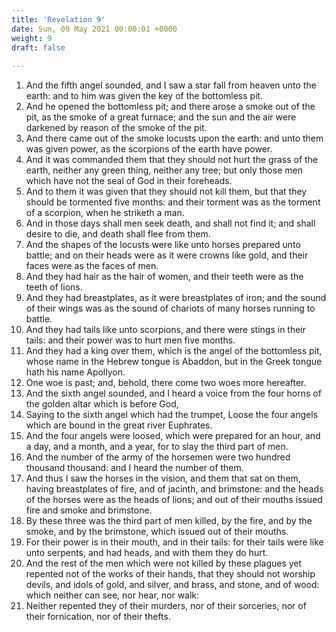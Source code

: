 ```yaml
---
title: 'Revelation 9'
date: Sun, 09 May 2021 00:00:01 +0000
weight: 9
draft: false
  
---
```


1. And the fifth angel sounded, and I saw a star fall from heaven unto the earth: and to him was given the key of the bottomless pit.
2. And he opened the bottomless pit; and there arose a smoke out of the pit, as the smoke of a great furnace; and the sun and the air were darkened by reason of the smoke of the pit.
3. And there came out of the smoke locusts upon the earth: and unto them was given power, as the scorpions of the earth have power.
4. And it was commanded them that they should not hurt the grass of the earth, neither any green thing, neither any tree; but only those men which have not the seal of God in their foreheads.
5. And to them it was given that they should not kill them, but that they should be tormented five months: and their torment was as the torment of a scorpion, when he striketh a man.
6. And in those days shall men seek death, and shall not find it; and shall desire to die, and death shall flee from them.
7. And the shapes of the locusts were like unto horses prepared unto battle; and on their heads were as it were crowns like gold, and their faces were as the faces of men.
8. And they had hair as the hair of women, and their teeth were as the teeth of lions.
9. And they had breastplates, as it were breastplates of iron; and the sound of their wings was as the sound of chariots of many horses running to battle.
10. And they had tails like unto scorpions, and there were stings in their tails: and their power was to hurt men five months.
11. And they had a king over them, which is the angel of the bottomless pit, whose name in the Hebrew tongue is Abaddon, but in the Greek tongue hath his name Apollyon.
12. One woe is past; and, behold, there come two woes more hereafter.
13. And the sixth angel sounded, and I heard a voice from the four horns of the golden altar which is before God,
14. Saying to the sixth angel which had the trumpet, Loose the four angels which are bound in the great river Euphrates.
15. And the four angels were loosed, which were prepared for an hour, and a day, and a month, and a year, for to slay the third part of men.
16. And the number of the army of the horsemen were two hundred thousand thousand: and I heard the number of them.
17. And thus I saw the horses in the vision, and them that sat on them, having breastplates of fire, and of jacinth, and brimstone: and the heads of the horses were as the heads of lions; and out of their mouths issued fire and smoke and brimstone.
18. By these three was the third part of men killed, by the fire, and by the smoke, and by the brimstone, which issued out of their mouths.
19. For their power is in their mouth, and in their tails: for their tails were like unto serpents, and had heads, and with them they do hurt.
20. And the rest of the men which were not killed by these plagues yet repented not of the works of their hands, that they should not worship devils, and idols of gold, and silver, and brass, and stone, and of wood: which neither can see, nor hear, nor walk:
21. Neither repented they of their murders, nor of their sorceries, nor of their fornication, nor of their thefts.
